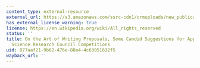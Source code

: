 ```yaml
---
content_type: external-resource
external_url: https://s3.amazonaws.com/ssrc-cdn1/crmuploads/new_publication_3/the-art-of-writing-proposals.pdf
has_external_license_warning: true
license: https://en.wikipedia.org/wiki/All_rights_reserved
status: ''
title: On the Art of Writing Proposals, Some Candid Suggestions for Applicants to
  Science Research Council Competitions
uid: 877aaf21-9b62-476e-88e4-4c63051632f5
wayback_url: ''
---
```

